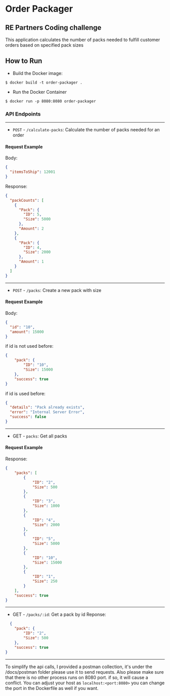 # Order Packager
## RE Partners Coding challenge

This application calculates the number of packs needed to fulfill customer orders based on specified pack sizes


## How to Run
- Build the Docker image:
 ```
$ docker build -t order-packager .
```
- Run the Docker Container
```
$ docker run -p 8080:8080 order-packager
```

### API Endpoints

---
- `POST` - `/calculate-packs`: Calculate the number of packs needed for an order
#### Request Example
Body:
```json
{
  "itemsToShip": 12001
}
```
Response:
```json
{
  "packCounts": [
    {
      "Pack": {
        "ID": 5,
        "Size": 5000
      },
      "Amount": 2
    },
    {
      "Pack": {
        "ID": 4,
        "Size": 2000
      },
      "Amount": 1
    }
  ]
}
```
---
- `POST` - `/packs`: Create a new pack with size
#### Request Example
Body:
```json
{
  "id": "10",
  "amount": 15000
}
```
if id is not used before:
```json
{
    "pack": {
        "ID": "10",
        "Size": 15000
    },
    "success": true
}
```
if id is used before:
```json
{
  "details": "Pack already exists",
  "error": "Internal Server Error",
  "success": false
}
```
---
- GET - `packs`: Get all packs
#### Request Example
Response:
```json
{
    "packs": [
        {
            "ID": "2",
            "Size": 500
        },
        {
            "ID": "3",
            "Size": 1000
        },
        {
            "ID": "4",
            "Size": 2000
        },
        {
            "ID": "5",
            "Size": 5000
        },
        {
            "ID": "10",
            "Size": 15000
        },
        {
            "ID": "1",
            "Size": 250
        }
    ],
    "success": true
}
```
---
- GET - `/packs/:id`: Get a pack by id
Reponse:
```json
  {
    "pack": {
        "ID": "2",
        "Size": 500
    },
    "success": true
}
```
---
To simplify the api calls, I provided a postman collection, it's under the /docs/postman folder
please use it to send requests.
Also please make sure that there is no other process runs on 8080 port. if so, it will cause a conflict.
You can adjust your host as `localhost:<port:8080>` you can change the port in the Dockerfile as well if you want.
